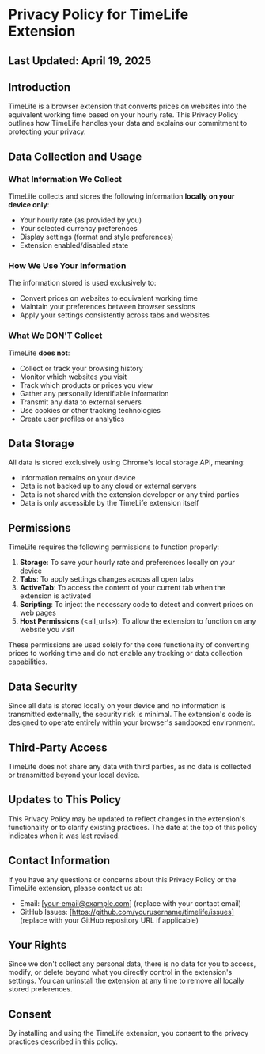 # Privacy Policy for TimeLife Extension

## Last Updated: April 19, 2025

## Introduction

TimeLife is a browser extension that converts prices on websites into the equivalent working time based on your hourly rate. This Privacy Policy outlines how TimeLife handles your data and explains our commitment to protecting your privacy.

## Data Collection and Usage

### What Information We Collect

TimeLife collects and stores the following information **locally on your device only**:

- Your hourly rate (as provided by you)
- Your selected currency preferences
- Display settings (format and style preferences)
- Extension enabled/disabled state

### How We Use Your Information

The information stored is used exclusively to:

- Convert prices on websites to equivalent working time
- Maintain your preferences between browser sessions
- Apply your settings consistently across tabs and websites

### What We DON'T Collect

TimeLife **does not**:

- Collect or track your browsing history
- Monitor which websites you visit
- Track which products or prices you view
- Gather any personally identifiable information
- Transmit any data to external servers
- Use cookies or other tracking technologies
- Create user profiles or analytics

## Data Storage

All data is stored exclusively using Chrome's local storage API, meaning:

- Information remains on your device
- Data is not backed up to any cloud or external servers
- Data is not shared with the extension developer or any third parties
- Data is only accessible by the TimeLife extension itself

## Permissions

TimeLife requires the following permissions to function properly:

1. **Storage**: To save your hourly rate and preferences locally on your device
2. **Tabs**: To apply settings changes across all open tabs
3. **ActiveTab**: To access the content of your current tab when the extension is activated
4. **Scripting**: To inject the necessary code to detect and convert prices on web pages
5. **Host Permissions** (<all_urls>): To allow the extension to function on any website you visit

These permissions are used solely for the core functionality of converting prices to working time and do not enable any tracking or data collection capabilities.

## Data Security

Since all data is stored locally on your device and no information is transmitted externally, the security risk is minimal. The extension's code is designed to operate entirely within your browser's sandboxed environment.

## Third-Party Access

TimeLife does not share any data with third parties, as no data is collected or transmitted beyond your local device.

## Updates to This Policy

This Privacy Policy may be updated to reflect changes in the extension's functionality or to clarify existing practices. The date at the top of this policy indicates when it was last revised.

## Contact Information

If you have any questions or concerns about this Privacy Policy or the TimeLife extension, please contact us at:

- Email: [your-email@example.com] (replace with your contact email)
- GitHub Issues: [https://github.com/yourusername/timelife/issues] (replace with your GitHub repository URL if applicable)

## Your Rights

Since we don't collect any personal data, there is no data for you to access, modify, or delete beyond what you directly control in the extension's settings. You can uninstall the extension at any time to remove all locally stored preferences.

## Consent

By installing and using the TimeLife extension, you consent to the privacy practices described in this policy.